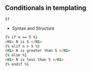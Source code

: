 ## Conditionals in templating

`If`

- Syntax and Structure
```html
{% if n == 5 %}
<H1> N is 5 </H1>
{% elif n > 5 %}
<H1> N is greater than 5 </H1>
{% else %}
<H1> N is less than 5 </H1>
{% endif %}
```
